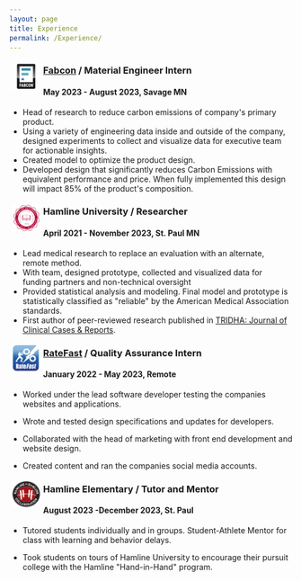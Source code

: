 ```yaml
---
layout: page
title: Experience
permalink: /Experience/
---
```


<img src="/fabconLogo.png" width="50" align="left" style="padding:5px"/>

### [Fabcon](https://fabconprecast.com/) / Material Engineer Intern

#### May 2023 - August 2023, Savage MN

-   Head of research to reduce carbon emissions of company's primary product.
-   Using a variety of engineering data inside and outside of the company, designed experiments to collect and visualize data for executive team for actionable insights.
-   Created model to optimize the product design.
-   Developed design that significantly reduces Carbon Emissions with equivalent performance and price. When fully implemented this design will impact 85% of the product's composition.

<img src="/Hamline_logo.png" width="50" align="left" style="padding:5px"/>

### **Hamline University** / Researcher

#### April 2021 - November 2023, St. Paul MN

-   Lead medical research to replace an evaluation with an alternate, remote method.
-   With team, designed prototype, collected and visualized data for funding partners and non-technical oversight
-   Provided statistical analysis and modeling. Final model and prototype is statistically classified as "reliable" by the American Medical Association standards.
-   First author of peer-reviewed research published in [TRIDHA: Journal of Clinical Cases & Reports](https://www.tridhascholars.org/pdfs/a-pilot-study-for-at-home-measurement-of-grip-strength-via-telemedicine-JOCCR-6-S11-1063.pdf).

<img src="/ratefast_logo.png" width="50" align="left" style="padding:5px"/>

### [RateFast](https://www.rate-fast.com/) / Quality Assurance Intern

#### January 2022 - May 2023, Remote

-   Worked under the lead software developer testing the companies websites and applications.

-   Wrote and tested design specifications and updates for developers.

-   Collaborated with the head of marketing with front end development and website design.

-   Created content and ran the companies social media accounts.

<img src="/Hamline_hh_logo.png" width="50" align="left" style="padding:5px"/>

### **Hamline Elementary /** Tutor and Mentor

#### August 2023 -December 2023, St. Paul

-   Tutored students individually and in groups. Student-Athlete Mentor for class with learning and behavior delays.

-   Took students on tours of Hamline University to encourage their pursuit college with the Hamline "Hand-in-Hand" program.
